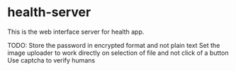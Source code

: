 # health-server
This is the web interface server for health app.

TODO:
Store the password in encrypted format and not plain text
Set the image uploader to work directly on selection of file and not click of a button
Use captcha to verify humans